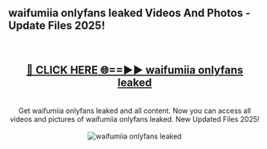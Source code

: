 <h2>waifumiia onlyfans leaked Videos And Photos - Update Files 2025!</h2>
<br>
<div align="center">
<h2><a href="https://top-ai-tools.click/QrbHav" rel="nofollow">🔴 CLICK HERE 🌐==►► waifumiia onlyfans leaked</a></h2>
<br>
Get waifumiia onlyfans leaked and all content. Now you can access all videos and pictures of waifumiia onlyfans leaked. New Updated Files 2025!
<br>
<br>
<a href="https://top-ai-tools.click/QrbHav" rel="nofollow" data-target="animated-image.originalLink"><img src="https://i.ibb.co.com/WyWwxjT/player-gif2.gif" alt="waifumiia onlyfans leaked" style="max-width: 100%; display: inline-block;" data-target="animated-image.originalImage"></a>
</div>
<br>